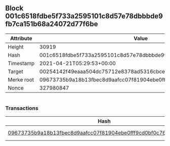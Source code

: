 ## Block 001c6518fdbe5f733a2595101c8d57e78dbbbde9fb7ca151b68a24072d77f6be

Attribute | Value
--- | ---
Height | 30919
Hash | 001c6518fdbe5f733a2595101c8d57e78dbbbde9fb7ca151b68a24072d77f6be
Timestamp | 2021-04-21T05:29:53+00:00
Target | 00254142f49eaaa504dc75712e8378ad5316cbcead634704b3734b6271167cc4
Merke root | 09673735b9a18b13fbec8d9aafcc07f81904ebe0fff9cd0bf0c7676c5771c38c
Nonce | 327980847

```

```

### Transactions

Hash | Amount
--- | ---
[09673735b9a18b13fbec8d9aafcc07f81904ebe0fff9cd0bf0c7676c5771c38c](09673735b9a18b13fbec8d9aafcc07f81904ebe0fff9cd0bf0c7676c5771c38c.md) | 10.00000000 SKEPTI 
